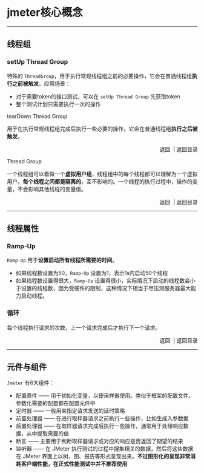 # <a name="top">jmeter核心概念</a>









---

## <a name="thread-group">线程组</a>



###  <a name="setup-thread-group">setUp Thread Group</a>

特殊的 `ThreadGroup`，用于执行常规线程组之前的必要操作，它会在普通线程组**执行之前被触发**。应用场景：

+ 对于需要token的接口测试，可以在 `setUp Thread Group` 先获取token
+ 整个测试计划只需要执行一次的操作





<a name="tearDown-thread-group">tearDown Thread Group</a>

用于在执行常规线程组完成后执行一些必要的操作，它会在普通线程组**执行之后被触发**。



<p align="right"><a name="tearDown-thread-group">返回</a> &nbsp|&nbsp<a name="top">返回目录</a></p>



<a name="threadGroup">Thread Group</a>

一个线程组可以看做一个**虚拟用户组**，线程组中的每个线程都可以理解为一个虚拟用户。**每个线程之间都是隔离的**，互不影响的。一个线程的执行过程中，操作的变量，不会影响其他线程的变量值。





<p align="right"><a name="threadGroup">返回</a> &nbsp|&nbsp<a name="top">返回目录</a></p>

-----

## <a name="thread-attribute">线程属性</a>



### <a name="ramp-up">Ramp-Up</a>

`Ramp-Up` 用于**设置启动所有线程所需要的时间**。

+ 如果线程数设置为50，`Ramp-Up` 设置为1，表示1s内启动50个线程
+ 如果线程数设置得很大，`Ramp-Up` 设置得很小，实际情况下启动的线程数会小于设置的线程数，因为受硬件的限制，这种情况下相当于尽压测服务器最大能力启动线程。





### <a name="loop">循环</a>

每个线程执行请求的次数，上一个请求完成后才执行下一个请求。





<p align="right"><a name="thread-attribute">返回</a> &nbsp|&nbsp<a name="top">返回目录</a></p>

----



## <a name="component"> 元件与组件</a>

`Jmeter` 有6大组件：

+ 配置原件 —— 用于初始化变量，以便采样器使用。类似于框架的配置文件，参数化需要的配置都在配置元件中
+ 定时器 —— 一般用来指定请求发送的延时策略
+ 前置处理器 —— 在进行取样器请求之前执行一些操作，比如生成入参数据
+ 后置处理器 —— 在取样器请求完成后执行一些操作，通常用于处理响应数据，从中提取需要的值
+ 断言 —— 主要用于判断取样器请求或对应的响应是否返回了期望的结果
+ 监听器 —— 在 JMeter 执行测试的过程中搜集相关的数据，然后将这些数据在 JMeter 界面上以树、图、报告等形式呈现出来。**不过图形化的呈现非常消耗客户端性能，在正式性能测试中并不推荐使用**







